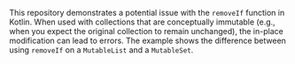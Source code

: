 This repository demonstrates a potential issue with the `removeIf` function in Kotlin.  When used with collections that are conceptually immutable (e.g., when you expect the original collection to remain unchanged), the in-place modification can lead to errors. The example shows the difference between using `removeIf` on a `MutableList` and a `MutableSet`.